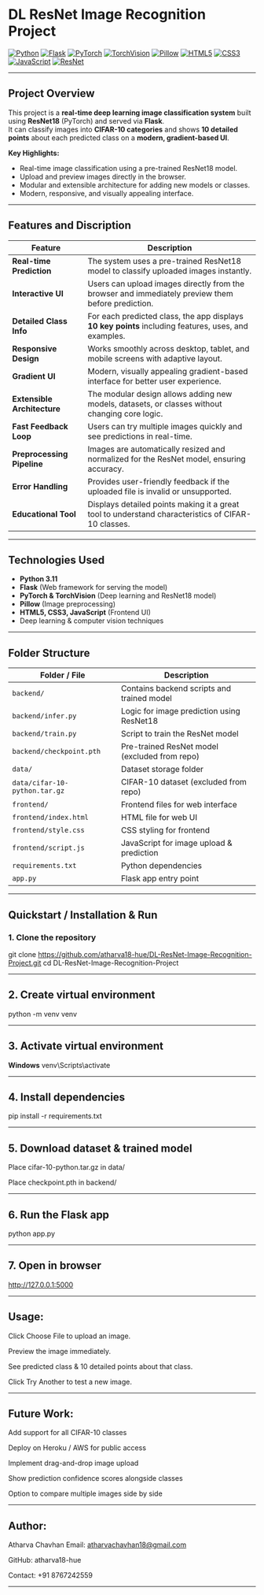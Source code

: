 # DL ResNet Image Recognition Project

[![Python](https://img.shields.io/badge/Python-3.11-blue?logo=python&logoColor=white)]()
[![Flask](https://img.shields.io/badge/Flask-2.3.4-lightgrey?logo=flask&logoColor=black)]()
[![PyTorch](https://img.shields.io/badge/PyTorch-2.1-red?logo=pytorch&logoColor=white)]()
[![TorchVision](https://img.shields.io/badge/TorchVision-0.16.1-orange?logo=pytorch&logoColor=white)]()
[![Pillow](https://img.shields.io/badge/Pillow-10.0-lightblue?logo=pillow&logoColor=white)]()
[![HTML5](https://img.shields.io/badge/HTML5-E34F26?logo=html5&logoColor=white)]()
[![CSS3](https://img.shields.io/badge/CSS3-1572B6?logo=css3&logoColor=white)]()
[![JavaScript](https://img.shields.io/badge/JavaScript-F7DF1E?logo=javascript&logoColor=black)]()
[![ResNet](https://img.shields.io/badge/ResNet-DeepLearning-purple?logo=neural-network)]()

---

## **Project Overview**
This project is a **real-time deep learning image classification system** built using **ResNet18** (PyTorch) and served via **Flask**.  
It can classify images into **CIFAR-10 categories** and shows **10 detailed points** about each predicted class on a **modern, gradient-based UI**.

**Key Highlights:**
- Real-time image classification using a pre-trained ResNet18 model.
- Upload and preview images directly in the browser.
- Modular and extensible architecture for adding new models or classes.
- Modern, responsive, and visually appealing interface.

---
## Features and Discription

| **Feature**                 | **Description**                                                                                      |
| --------------------------- | ---------------------------------------------------------------------------------------------------- |
| **Real-time Prediction**    | The system uses a pre-trained ResNet18 model to classify uploaded images instantly.                  |
| **Interactive UI**          | Users can upload images directly from the browser and immediately preview them before prediction.    |
| **Detailed Class Info**     | For each predicted class, the app displays **10 key points** including features, uses, and examples. |
| **Responsive Design**       | Works smoothly across desktop, tablet, and mobile screens with adaptive layout.                      |
| **Gradient UI**             | Modern, visually appealing gradient-based interface for better user experience.                      |
| **Extensible Architecture** | The modular design allows adding new models, datasets, or classes without changing core logic.       |
| **Fast Feedback Loop**      | Users can try multiple images quickly and see predictions in real-time.                              |
| **Preprocessing Pipeline**  | Images are automatically resized and normalized for the ResNet model, ensuring accuracy.             |
| **Error Handling**          | Provides user-friendly feedback if the uploaded file is invalid or unsupported.                      |
| **Educational Tool**        | Displays detailed points making it a great tool to understand characteristics of CIFAR-10 classes.   |

-------------------------------------------------

## **Technologies Used**
- **Python 3.11**  
- **Flask** (Web framework for serving the model)  
- **PyTorch & TorchVision** (Deep learning and ResNet18 model)  
- **Pillow** (Image preprocessing)  
- **HTML5, CSS3, JavaScript** (Frontend UI)  
- Deep learning & computer vision techniques  

---

## **Folder Structure**

| **Folder / File**          | **Description**                                     |
|----------------------------|-----------------------------------------------------|
| `backend/`                 | Contains backend scripts and trained model          |
| `backend/infer.py`         | Logic for image prediction using ResNet18           |
| `backend/train.py`         | Script to train the ResNet model                    |
| `backend/checkpoint.pth`   | Pre-trained ResNet model (excluded from repo)       |
| `data/`                    | Dataset storage folder                              |
| `data/cifar-10-python.tar.gz` | CIFAR-10 dataset (excluded from repo)            |
| `frontend/`                | Frontend files for web interface                    |
| `frontend/index.html`      | HTML file for web UI                                |
| `frontend/style.css`       | CSS styling for frontend                            |
| `frontend/script.js`       | JavaScript for image upload & prediction            |
| `requirements.txt`         | Python dependencies                                 |
| `app.py`                   | Flask app entry point                               |

-----------------------------------------

## **Quickstart / Installation & Run**

### **1. Clone the repository**
git clone https://github.com/atharva18-hue/DL-ResNet-Image-Recognition-Project.git
cd DL-ResNet-Image-Recognition-Project

----------------------------------------------
## 2. Create virtual environment
python -m venv venv

--------------------------------------

## 3. Activate virtual environment
**Windows**
venv\Scripts\activate

--------------------------------------------

## 4. Install dependencies
pip install -r requirements.txt

-------------------------------------------------

## 5. Download dataset & trained model

Place cifar-10-python.tar.gz in data/

Place checkpoint.pth in backend/

------------------------------------------

## 6. Run the Flask app
python app.py

------------------------------

## 7. Open in browser
http://127.0.0.1:5000

--------------------------------------------------

## Usage:

Click Choose File to upload an image.

Preview the image immediately.

See predicted class & 10 detailed points about that class.

Click Try Another to test a new image.

------------------------------------------------------

## Future Work:
Add support for all CIFAR-10 classes

Deploy on Heroku / AWS for public access

Implement drag-and-drop image upload

Show prediction confidence scores alongside classes

Option to compare multiple images side by side

-------------------------------------

## Author:

Atharva Chavhan
Email: atharvachavhan18@gmail.com

GitHub: atharva18-hue

Contact: +91 8767242559

-------------------------------
